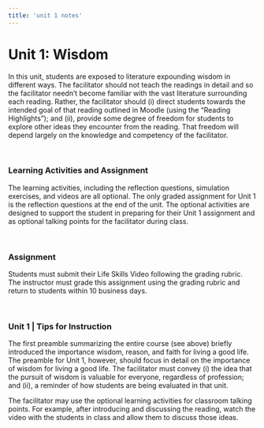 ```yaml
---
title: 'unit 1 notes'
---
```

# Unit 1: Wisdom

In this unit, students are exposed to literature expounding wisdom in different ways. The facilitator should not teach the readings in detail and so the facilitator needn’t become familiar with the vast literature surrounding each reading. Rather, the facilitator should (i) direct students towards the intended goal of that reading outlined in Moodle (using the “Reading Highlights”); and (ii), provide some degree of freedom for students to explore other ideas they encounter from the reading. That freedom will depend largely on the knowledge and competency of the facilitator.

&nbsp;

### Learning Activities and Assignment
The learning activities, including the reflection questions, simulation exercises, and videos are all optional. The only graded assignment for Unit 1 is the reflection questions at the end of the unit. The optional activities are designed to support the student in preparing for their Unit 1 assignment and as optional talking points for the facilitator during class.

&nbsp;

### Assignment
Students must submit their Life Skills Video following the grading rubric. The instructor must grade this assignment using the grading rubric and return to students within 10 business days.


&nbsp;

### Unit 1 | Tips for Instruction
The first preamble summarizing the entire course (see above) briefly introduced the importance wisdom, reason, and faith for living a good life. The preamble for Unit 1, however, should focus in detail on the importance of wisdom for living a good life. The facilitator must convey (i) the idea that the pursuit of wisdom is valuable for everyone, regardless of profession; and (ii), a reminder of how students are being evaluated in that unit.

The facilitator may use the optional learning activities for classroom talking points. For example, after introducing and discussing the reading, watch the video with the students in class and allow them to discuss those ideas.
